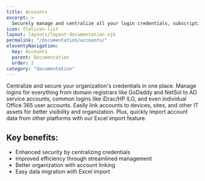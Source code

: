 ```yaml
---
title: Accounts
excerpt: >
  Securely manage and centralize all your login credentials, subscriptions, and support accounts in one place.
icon: flaticon-list
layout: layouts/layout-documentation.njk
permalink: "/documentation/accounts/"
eleventyNavigation:
  key: Accounts
  parent: Documentation
  order: 2
category: "documentation"
---
```


Centralize and secure your organization's credentials in one place. Manage logins for everything from domain registrars like GoDaddy and NetSol to AD service accounts, common logins like iDrac/HP ILO, and even individual Office 365 user accounts. Easily link accounts to devices, sites, and other IT assets for better visibility and organization. Plus, quickly import account data from other platforms with our Excel import feature.

## Key benefits:

- Enhanced security by centralizing credentials
- Improved efficiency through streamlined management
- Better organization with account linking
- Easy data migration with Excel import

<!--
1. [Domain registrars logins (GoDaddy, NetSol)](http://demo.itportal.com/v4/app/accounts/735/176)
2. [AD Service Accounts](http://demo.itportal.com/v4/app/accounts/735/147)
3. [Common Logins like iDrac/HP ILO](http://demo.itportal.com/v4/app/accounts/735/93)
4. [ESXi Login](http://demo.itportal.com/v4/app/accounts/735/176)
5. [Office 365 accounts for your users](http://demo.itportal.com/v4/app/contacts/735/317)
6. Link accounts to objects to show how they are related
7. Easily import from other platforms via excel
-->